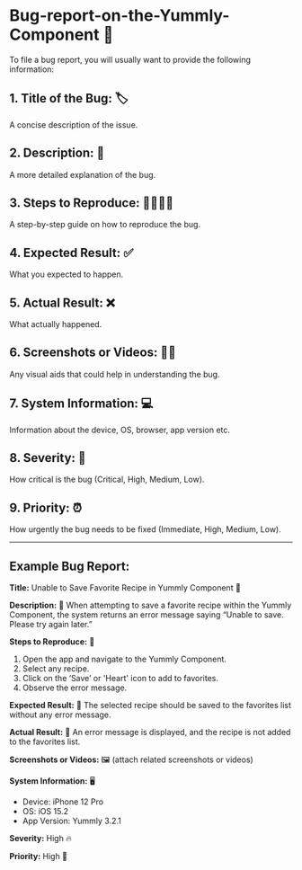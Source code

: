 # Bug-report-on-the-Yummly-Component 🐞

To file a bug report, you will usually want to provide the following information:

## 1. Title of the Bug: 🏷️
A concise description of the issue.

## 2. Description: 📝
A more detailed explanation of the bug.

## 3. Steps to Reproduce: 🚶‍♂️🚶‍♀️
A step-by-step guide on how to reproduce the bug.

## 4. Expected Result: ✅
What you expected to happen.

## 5. Actual Result: ❌
What actually happened.

## 6. Screenshots or Videos: 📸🎥
Any visual aids that could help in understanding the bug.

## 7. System Information: 💻
Information about the device, OS, browser, app version etc.

## 8. Severity: 🚨
How critical is the bug (Critical, High, Medium, Low).

## 9. Priority: ⏰
How urgently the bug needs to be fixed (Immediate, High, Medium, Low).

---

## Example Bug Report:

**Title:** Unable to Save Favorite Recipe in Yummly Component 📌

**Description:** 📖
When attempting to save a favorite recipe within the Yummly Component, the system returns an error message saying “Unable to save. Please try again later.”

**Steps to Reproduce:** 👣
1. Open the app and navigate to the Yummly Component.
2. Select any recipe.
3. Click on the ‘Save’ or 'Heart' icon to add to favorites.
4. Observe the error message.

**Expected Result:** 🎯
The selected recipe should be saved to the favorites list without any error message.

**Actual Result:** 🛑
An error message is displayed, and the recipe is not added to the favorites list.

**Screenshots or Videos:** 🖼️
(attach related screenshots or videos)

**System Information:** 🖥️
- Device: iPhone 12 Pro
- OS: iOS 15.2
- App Version: Yummly 3.2.1

**Severity:** High 🔥

**Priority:** High 🚩
